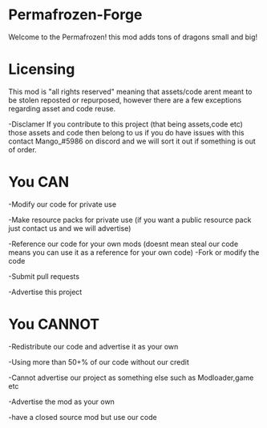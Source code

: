 # Permafrozen-Forge


Welcome to the Permafrozen! this mod adds tons of dragons small and big!


# Licensing

This mod is "all rights reserved" meaning that assets/code arent meant to be stolen reposted or repurposed, however there are a few exceptions regarding asset and code reuse.

-Disclamer
If you contribute to this project (that being assets,code etc) those assets and code then belong to us if you do have issues with this contact Mango_#5986 on discord and we will sort it out if something is out of order.

# You CAN

-Modify our code for private use 

-Make resource packs for private use (if you want a public resource pack just contact us and we will advertise) 

-Reference our code for your own mods (doesnt mean steal our code means you can use it as a reference for your own code)
-Fork or modify the code

-Submit pull requests

-Advertise this project 

# You CANNOT

-Redistribute our code and advertise it as your own

-Using more than 50+% of our code without our credit

-Cannot advertise our project as something else such as Modloader,game etc
 
-Advertise the mod as your own 

-have a closed source mod but use our code
